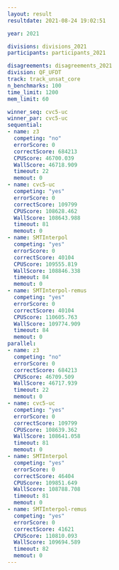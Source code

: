 ```yaml
---
layout: result
resultdate: 2021-08-24 19:02:51

year: 2021

divisions: divisions_2021
participants: participants_2021

disagreements: disagreements_2021
division: QF_UFDT
track: track_unsat_core
n_benchmarks: 100
time_limit: 1200
mem_limit: 60

winner_seq: cvc5-uc
winner_par: cvc5-uc
sequential:
- name: z3
  competing: "no"
  errorScore: 0
  correctScore: 684213
  CPUScore: 46700.039
  WallScore: 46718.909
  timeout: 22
  memout: 0
- name: cvc5-uc
  competing: "yes"
  errorScore: 0
  correctScore: 109799
  CPUScore: 108628.462
  WallScore: 108643.988
  timeout: 81
  memout: 0
- name: SMTInterpol
  competing: "yes"
  errorScore: 0
  correctScore: 40104
  CPUScore: 109555.819
  WallScore: 108846.338
  timeout: 84
  memout: 0
- name: SMTInterpol-remus
  competing: "yes"
  errorScore: 0
  correctScore: 40104
  CPUScore: 110605.763
  WallScore: 109774.909
  timeout: 84
  memout: 0
parallel:
- name: z3
  competing: "no"
  errorScore: 0
  correctScore: 684213
  CPUScore: 46709.509
  WallScore: 46717.939
  timeout: 22
  memout: 0
- name: cvc5-uc
  competing: "yes"
  errorScore: 0
  correctScore: 109799
  CPUScore: 108639.362
  WallScore: 108641.058
  timeout: 81
  memout: 0
- name: SMTInterpol
  competing: "yes"
  errorScore: 0
  correctScore: 46404
  CPUScore: 109851.649
  WallScore: 108788.708
  timeout: 81
  memout: 0
- name: SMTInterpol-remus
  competing: "yes"
  errorScore: 0
  correctScore: 41621
  CPUScore: 110810.093
  WallScore: 109694.589
  timeout: 82
  memout: 0
---
```

